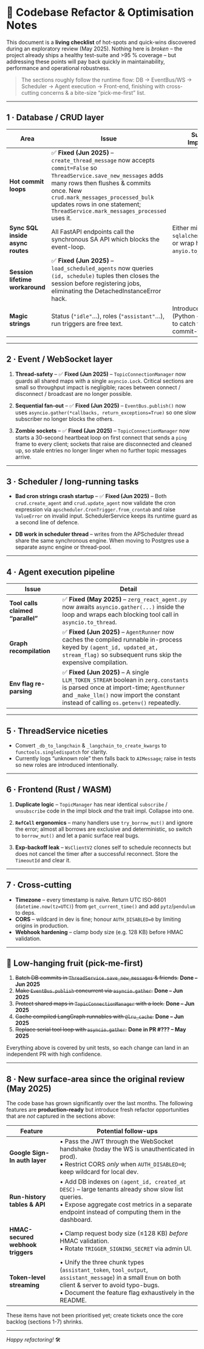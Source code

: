 # 📌 Codebase Refactor & Optimisation Notes

This document is a **living checklist** of hot-spots and quick-wins discovered
during an exploratory review (May 2025).  Nothing here is *broken* – the
project already ships a healthy test-suite and >95 % coverage – but addressing
these points will pay back quickly in maintainability, performance and
operational robustness.

> The sections roughly follow the runtime flow: DB → EventBus/WS → Scheduler →
> Agent execution → Front-end, finishing with cross-cutting concerns & a
> bite-size “pick-me-first” list.

---

## 1&nbsp;· Database / CRUD layer

| Area | Issue | Suggested Improvement |
|------|-------|-----------------------|
| **Hot commit loops** | ✅ **Fixed (Jun 2025)** – `create_thread_message` now accepts `commit=False` so `ThreadService.save_new_messages` adds many rows then flushes & commits once.  New `crud.mark_messages_processed_bulk` updates rows in one statement; `ThreadService.mark_messages_processed` uses it. |
| **Sync SQL inside async routes** | All FastAPI endpoints call the synchronous SA API which blocks the event-loop. | Either migrate to `sqlalchemy.ext.asyncio`, or wrap heavy CRUD in `anyio.to_thread`. |
| **Session lifetime workaround** | ✅ **Fixed (Jun 2025)** – `load_scheduled_agents` now queries `(id, schedule)` tuples then closes the session before registering jobs, eliminating the DetachedInstanceError hack. |
| **Magic strings** | Status (`"idle"`…), roles (`"assistant"`…), run triggers are free text. | Introduce small `Enum`s (Python + DB CHECK) to catch typos at commit-time. |

---

## 2&nbsp;· Event / WebSocket layer

1. **Thread-safety** – ✅ **Fixed (Jun 2025)** – `TopicConnectionManager`
   now guards all shared maps with a single `asyncio.Lock`.  Critical sections
   are small so throughput impact is negligible; races between connect /
   disconnect / broadcast are no longer possible.

2. **Sequential fan-out** – ✅ **Fixed (Jun 2025)** – `EventBus.publish()` now
   uses `asyncio.gather(*callbacks, return_exceptions=True)` so one slow
   subscriber no longer blocks the others.

3. **Zombie sockets** – ✅ **Fixed (Jun 2025)** – `TopicConnectionManager`
   now starts a 30-second heartbeat loop on first connect that sends a `ping`
   frame to every client; sockets that raise are disconnected and cleaned up,
   so stale entries no longer linger when no further topic messages arrive.

---

## 3&nbsp;· Scheduler / long-running tasks

* **Bad cron strings crash startup** – ✅ **Fixed (Jun 2025)** – Both
  `crud.create_agent` and `crud.update_agent` now validate the cron expression
  via `apscheduler.CronTrigger.from_crontab` and raise `ValueError` on
  invalid input.  SchedulerService keeps its runtime guard as a second line
  of defence.

* **DB work in scheduler thread** – writes from the APScheduler thread share
  the same synchronous engine. When moving to Postgres use a separate async
  engine or thread-pool.

---

## 4&nbsp;· Agent execution pipeline

| Issue | Detail |
|-------|--------|
| **Tool calls claimed “parallel”** | ✅ **Fixed (May 2025)** – `zerg_react_agent.py` now awaits `asyncio.gather(...)` inside the loop and wraps each blocking tool call in `asyncio.to_thread`. |
| **Graph recompilation** | ✅ **Fixed (Jun 2025)** – `AgentRunner` now caches the compiled runnable in-process keyed by `(agent_id, updated_at, stream_flag)` so subsequent runs skip the expensive compilation. |
| **Env flag re-parsing** | ✅ **Fixed (Jun 2025)** – A single `LLM_TOKEN_STREAM` boolean in `zerg.constants` is parsed once at import-time; `AgentRunner` and `_make_llm()` now import the constant instead of calling `os.getenv()` repeatedly. |

---

## 5&nbsp;· ThreadService niceties

* Convert `_db_to_langchain` & `_langchain_to_create_kwargs` to
  `functools.singledispatch` for clarity.
* Currently logs “unknown role” then falls back to `AIMessage`; raise in tests
  so new roles are introduced intentionally.

---

## 6&nbsp;· Frontend (Rust / WASM)

1.  **Duplicate logic** – `TopicManager` has near identical `subscribe` /
    `unsubscribe` code in the impl block *and* the trait impl.  Collapse into
    one.

2.  **`RefCell` ergonomics** – many handlers use `try_borrow_mut()` and ignore
    the error; almost all borrows are exclusive and deterministic, so switch
    to `borrow_mut()` and let a panic surface real bugs.

3.  **Exp-backoff leak** – `WsClientV2` clones self to schedule reconnects but
    does not cancel the timer after a successful reconnect.  Store the
    `TimeoutId` and clear it.

---

## 7&nbsp;· Cross-cutting

* **Timezone** – every timestamp is naïve.  Return UTC ISO-8601 (`datetime.now(tz=UTC)`)
  from `get_current_time()` and add `pytz`/`pendulum` to deps.
* **CORS** – wildcard in dev is fine; honour `AUTH_DISABLED=0` by limiting
  origins in production.
* **Webhook hardening** – clamp body size (e.g. 128 KB) before HMAC validation.

---

## 🍬 Low-hanging fruit (pick-me-first)

1. ~~Batch DB commits in `ThreadService.save_new_messages` & friends.~~ **Done – Jun 2025**
2. ~~Make `EventBus.publish` concurrent via `asyncio.gather`.~~  **Done – Jun 2025**
3. ~~Protect shared maps in `TopicConnectionManager` with a lock.~~ **Done – Jun 2025**
4. ~~Cache compiled LangGraph runnables with `@lru_cache`.~~ **Done – Jun 2025**
5. ~~Replace serial tool loop with `asyncio.gather`.~~  **Done in PR #??? – May 2025**

Everything above is covered by unit tests, so each change can land in an
independent PR with high confidence.

---

## 8 · New surface-area since the original review (May 2025)

The code base has grown significantly over the last months.  The following
features are **production-ready** but introduce fresh refactor opportunities
that are *not* captured in the sections above:

| Feature | Potential follow-ups |
|---------|----------------------|
| **Google Sign-In auth layer** | • Pass the JWT through the WebSocket handshake (today the WS is unauthenticated in prod).<br>• Restrict CORS *only* when `AUTH_DISABLED=0`; keep wildcard for local dev. |
| **Run-history tables & API** | • Add DB indexes on `(agent_id, created_at DESC)` – large tenants already show slow list queries.<br>• Expose aggregate cost metrics in a separate endpoint instead of computing them in the dashboard. |
| **HMAC-secured webhook triggers** | • Clamp request body size (≤128 KB) *before* HMAC validation.<br>• Rotate `TRIGGER_SIGNING_SECRET` via admin UI. |
| **Token-level streaming** | • Unify the three chunk types (`assistant_token`, `tool_output`, `assistant_message`) in a small `Enum` on both client & server to avoid typo-bugs.<br>• Document the feature flag exhaustively in the README. |

These items have not been prioritised yet; create tickets once the core
backlog (sections 1-7) shrinks.

---

*Happy refactoring!* 🛠️
